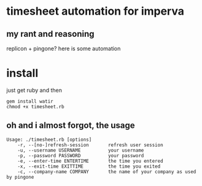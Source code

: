 # timesheet automation for imperva
## my rant and reasoning  

replicon + pingone? here is some automation

# install

just get ruby and then
```
gem install watir
chmod +x timesheet.rb
```

## oh and i almost forgot, the usage 
```
Usage: ./timesheet.rb [options]
    -r, --[no-]refresh-session       refresh user session
    -u, --username USERNAME          your username
    -p, --password PASSWORD          your password
    -e, --enter-time ENTERTIME       the time you entered
    -x, --exit-time EXITTIME         the time you exited
    -c, --company-name COMPANY       the name of your company as used by pingone
```



